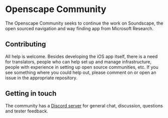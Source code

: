 # Openscape Community

The Openscape Community seeks to continue the work on Soundscape, the open sourced navigation and way finding app from Microsoft Research.

## Contributing

All help is welcome. Besides developing the iOS app itself, there is a need for translators, people who can help set up and manage infrastructure, people with experience in setting up open source communities, etc. If you see something where you could help out, please comment on or open an issue in the appropriate repository.

## Getting in touch

The community has a [Discord server](https://discord.gg/2UCc9yHmRh) for general chat, discussion, questions and tester feedback.
